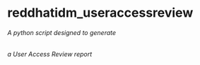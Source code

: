 # reddhatidm_useraccessreview
###### A python script designed to generate
###### a User Access Review report
###### 
